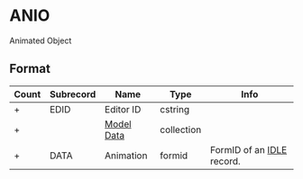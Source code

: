 ANIO
====

Animated Object

## Format

Count | Subrecord | Name | Type | Info
------|-------|------|------|-----
+ | EDID | Editor ID | cstring |
+ | | [Model Data](Fields/Model.md) | collection |
+ | DATA | Animation | formid | FormID of an [IDLE](IDLE.md) record.
